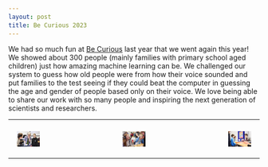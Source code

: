 ```yaml
---
layout: post
title: Be Curious 2023
---
```


We had so much fun at [Be Curious](https://www.leeds.ac.uk/becurious) last year that we went again this year! We showed about 300 people (mainly families with primary school aged children) just how amazing machine learning can be. We challenged our system to guess how old people were from how their voice sounded and put families to the test seeing if they could beat the computer in guessing the age and gender of people based only on their voice. We love being able to share our work with so many people and inspiring the next generation of scientists and researchers.

<table>
  <tr>
    <th><img  width=30% height="auto" src="/images/BeCurious2023-2.jpg" style="margin:20px 10px" align="left"></th>
    <th><img  width=30% height="auto"  src="/images/BeCurious2023-1.jpg" style="margin:20px 10px" align="middle"></th>
    <th><img  width=30% height="auto"  src="/images/BeCurious2023-3.jpg" style="margin:20px 10px" align="right"></th>
  </tr>
</table>
